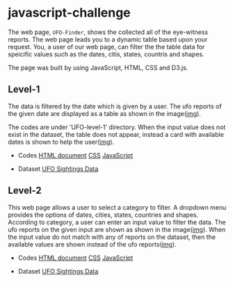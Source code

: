 # javascript-challenge

The web page, `UFO-Finder`, shows the collected all of the eye-witness reports.
The web page leads you to a dynamic table based upon your request. You, a user of our web page, can filter the the table data for speicific values such as the dates, citis, states, countris and shapes.

The page was built by using JavaScript, HTML, CSS and D3.js.

## Level-1

The data is filtered by the date which is given by a user. The ufo reports of the given date are displayed as a table as shown in the image([img](UFO-level-1/images/ufofinder_web.png)).

The codes are under 'UFO-level-1' directory. When the input value does not exist in the dataset, the table does not appear, instead a card with available dates is shown to help the user([img](UFO-level-1/images/ufofinder_dates.png)).

* Codes
    [HTML document](UFO-level-1/index.html)
    [CSS](UFO-level-1/static/css/style.css)
    [JavaScript](UFO-level-1/static/js/app.js)

* Dataset
    [UFO Sightings Data](UFO-level-1/static/js/data.js)

## Level-2 

This web page allows a user to select a category to filter. A dropdown menu provides the options of dates, cities, states, countries and shapes. According to category, a user can enter an input value to filter the data. The ufo reports on the given input are shown as shown in the image([img](UFO-level-2/images/ufofinder_web.png)). When the input value do not match with any of reports on the dataset, then the available values are shown instead of the ufo reports([img](UFO-level-2/images/ufofinder_shapes.png)).

* Codes
    [HTML document](UFO-level-2/index.html)
    [CSS](UFO-level-2/static/css/style.css)
    [JavaScript](UFO-level-2/static/js/app.js)

* Dataset
    [UFO Sightings Data](UFO-level-2/static/js/data.js)
